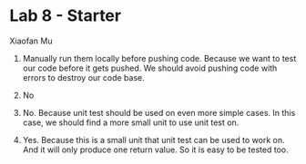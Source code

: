 # Lab 8 - Starter

Xiaofan Mu

1) Manually run them locally before pushing code. Because we want to test our code before it gets pushed. We should avoid pushing code with errors to destroy our code base.

2) No

3) No. Because unit test should be used on even more simple cases. In this case, we should find a more small unit to use unit test on.

4) Yes. Because this is a small unit that unit test can be used to work on. And it will only produce one return value. So it is easy to be tested too.
